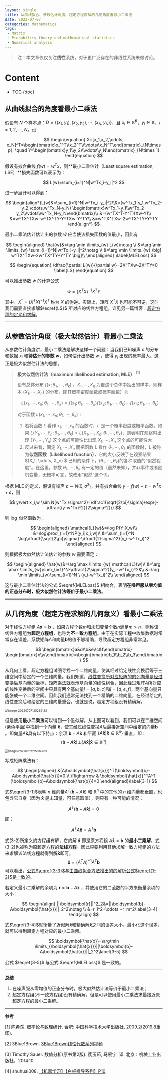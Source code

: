 ```yaml
---
layout: single
title: 从曲线拟合、参数估计角度、超定方程求解的几何角度看最小二乘法
date: 2022-07-07
categories: Mathematics
tags: 
 - Matrix
 - Probability theory and mathematical statistics
 - Numerical analysis
---
```




> 注：本文章仅仅关注**线性**系统，对于更广泛存在的非线性系统未做讨论。




<h1>Content</h1>

* TOC
{:toc}


## 从曲线拟合的角度看最小二乘法 

假设有 $N$ 个样本点：$D=\{(x_1,y_1), (x_2, y_2), \cdots, (x_N, y_N)\}$，且 $x_i\in\mathbb{R}^p$，$y_i\in\mathbb{R}$，$i=1,2,\cdots, N$。设

$$
\begin{equation}
X=[x_1,x_2,\cdots, x_N]^T=\begin{bmatrix}x_1^T\\x_2^T\\\vdots\\x_N^T\end{bmatrix}_{N\times p}, \quad Y=\begin{bmatrix}y_1\\y_2\\\vdots\\y_N\end{bmatrix}_{N\times 1}
\end{equation}
$$

假设有拟合曲线 $f(w)=w^Tx$，则**最小二乘估计（Least square estimation, LSE）**损失函数可以表示为：



$$
L(w)=\sum_{i=1}^N|w^Tx_i-y_i|^2
$$

进一步展开可以得到：

$$
\begin{align*}L(w)&=\sum_{i=1}^N|w^Tx_i-y_i|^2\\&=(w^Tx_1-y_1,w^Tx_2-y_2,\cdots,w^Tx_N-y_N) \begin{bmatrix}w^Tx_1-y_1\\w^Tx_2-y_2\\\vdots\\w^Tx_N-y_N\end{bmatrix}\\
&=(w^TX^T-Y^T)(Xw-Y)\\
&=w^TX^TXw-w^TX^TY-Y^TXw-Y^TY\\
&=w^TX^TXw-2w^TX^TY+Y^TY
\end{align*}
$$

最小二乘法估计估计出的参数 $\hat{w}$ 应当使该损失函数的值最小，因此有

$$
\begin{aligned}
\hat{w}&=\arg \min \limits_{w} L(w)\notag \\
&=\arg \min \limits_{w} \sum_{i=1}^N|w^Tx_i-y_i|^2\notag \\
&=\arg \min \limits_{w} \big[ w^TX^TXw-2w^TX^TY+Y^TY \big]\\ 
\end{aligned} \label{MLELoss}
$$

$$
\begin{equation}
\dfrac{\partial L(w)}{\partial w}=2X^TXw-2X^TY=0 \label{LS}
\end{equation} 
$$


可以推出参数  $\hat{w}$ 的计算公式



$$
\hat{w}=(X^TX)^{-1}X^TY\label{1-2}
$$

其中，$X^{\dagger}=(X^TX)^{-1}X^T$ 称为 $X$ 的伪逆。实际上，矩阵 $X^TX$ 也可能不可逆，这时我们需要直接求解$\eqref{LS}$ 所对应的线性方程组，详见另一篇博客：[超定方程的定义和求解](http://www.whatastarrynight.com/blog/Overdetermined-system/)。

---

## 从参数估计角度（极大似然估计）看最小二乘法

从参数估计角度讲，最小二乘法是解决这样一个问题：当我们已知噪声 $\varepsilon$ 的分布和数据 $x_i$ 和**待估计的参数 $w$**，如何估计出参数 $w$ ，使得 $y_i$ 出现的概率最大。这正是极大似然估计法的思想。

> **极大似然估计法（maximum likelihood estimation, MLE）** $^{[1]}$
>
> 设有总体分布 $f(x;\theta_1, \cdots, \theta_k)$ ，$X_1, \cdots, X_n$ 为自这个总体中抽出的样本，则样本 $(X_1, \cdots, X_n)$ 的分布，即其概率密度函数或概率函数）为
> 
> $$
> L(x_1, \cdots, x_n;\theta_1, \cdots, \theta_k) = f(x_1;\theta_1, \cdots, \theta_k) f(x_2;\theta_1, \cdots, \theta_k) \cdots  f(x_n;\theta_1, \cdots, \theta_k)
> $$
> 
> 对于函数 $L(x_1, \cdots, x_n;\theta_1, \cdots, \theta_k)$：
> 1. 若将函数 $L$ 看作 $x_1, \cdots, x_n$ 的函数时，$L$ 是一个概率密度或概率函数。如果 $L(Y_1, \cdots, Y_n; \theta_1, \cdots, \theta_k) \gt L(X_1, \cdots, X_n;\theta_1, \cdots, \theta_k)$，则表明在观察时出现 $(Y_1, \cdots, Y_n)$ 这个点的可能性比出现 $X_1, \cdots, X_n$ 这个点的可能性大
> 2. 反过来看，固定  $X_1, \cdots, X_n$ 而把函数 $L$ 看作 $\theta_1, \cdots, \theta_k$ 的函数时，$L$ 被称为**似然函数（Likelihood function）**，它的大小反映了在观察结果 $(X_1, \cdots, X_n) $ 已知的条件下，$(\theta_1, \cdots, \theta_k)$的各种取值的“似然程度”。在这里，参数  $\theta_1, \cdots, \theta_k$ 有一定的值（虽然未知），并非事件或者随机变量，无概率可言，故改用“似然”这个词。

根据 MLE 的定义，假设有噪声 $\varepsilon\sim N(0, \sigma^2)$，并有拟合曲线 $y=f(w)+\varepsilon=w^Tx+\varepsilon$，则

$$
y\vert x_i,w \sim N(w^Tx,\sigma^2)=\dfrac1{\sqrt{2\pi}\sigma}\exp\{-\dfrac{(y-w^Tx)^2}{2\sigma^2}\}
$$

则 $\log$ 似然函数为：

$$
\begin{aligned}
\mathcal{L}(w)&=\log P(Y|X,w)\\
&=\log\prod_{i=1}^NP(y_i|x_i,w)\\
&=\sum_{i=1}^N \log\dfrac1{\sqrt{2\pi}\sigma}-\dfrac1{2\sigma^2}(y_i-w^Tx_i)^2
\end{aligned}
$$

则根据极大似然估计法估计的参数 $w$ 需要满足：

$$
\begin{aligned}
\hat{w}&=\arg \max \limits_{w} \mathcal{L}(w)\\
&=\arg \max \limits_{w}\sum_{i=1}^N-\dfrac1{2\sigma^2}(y_i-w^Tx_i)^2&\\
&=\arg \min \limits_{w}\sum_{i=1}^N \ (y_i-w^Tx_i)^2\\
\end{aligned}
$$

这与最小二乘估计法的公式 $\eqref{MLELoss}$ 相吻合，表明**在噪声服从零均值的正态分布时，极大似然估计法等价于最小二乘法**。

---

## 从几何角度（超定方程求解的几何意义）看最小二乘法

对于线性方程组 $A\boldsymbol{x}=\boldsymbol{b}$ ，如果方程个数$m$和未知变量个数$n$满足$m>n$，则称该线性方程组为**超定方程组**，也称为**不一致方程组**。由于在实际工程中收集数据时常常存在误差，系数矩阵$A$和向量$\boldsymbol{b}$的值不够精确，导致超定方程组非常常见。



$$
\begin{bmatrix}a&d\\b&e\\c&f\end{bmatrix}
\begin{bmatrix}x\\y\end{bmatrix}=\begin{bmatrix}b_1\\b_2\\b_3\end{bmatrix}
$$

从几何上看，超定方程组试图寻找一个二维向量，使其经过给定线性变换后等于三维空间中给定的一个三维向量。我们知道，[线性变换所对应矩阵的的列向量是经过变换后基向量的坐标，矩阵乘法就表示基向量的线性组合](https://blog.csdn.net/weixin_44983951/article/details/125231310?spm=1001.2014.3001.5501)，因此经过矩阵$A$所对应的线性变换后的空间中只具有两个基向量$\hat{i}=[a,b,c]$和$\hat{j}=[d,e,f]$，两个基向量只能张成一个二维空间。因此我们通常无法找到一个精确的二维向量，在经过给定的线性变换后和给定的三维向量重合，也就是说，超定方程组没有精确解。

<img src="https://blogimages-1309804558.cos.ap-nanjing.myqcloud.com/img/image-20220707125254183.png" alt="image-20220707125254183" style="zoom:67%;" />

但是使用**最小二乘法**可以得到一个近似解。从上图可以看到，我们可以在二维空间(紫色平面)中找到一个向量 $\boldsymbol{\hat{x}}$，使其经过线性变换$A$后最接近空间中给定的向量$\boldsymbol{b}$ 。即向量$A\boldsymbol{\hat{x}}$具有以下特点：余项 $\boldsymbol{b}-A\boldsymbol{\hat{x}}$ 和平面 $\{A\boldsymbol{\hat{x}} \vert \boldsymbol{\hat{x}}\in \mathbb{R}^{n}\}$ 垂直，即：
$$
(\boldsymbol{b}-A\boldsymbol{\hat{x}})\bot \{A\boldsymbol{\hat{x}}\vert \boldsymbol{\hat{x}}\in \mathbb{R}^{n}\}
$$

<img src="https://blogimages-1309804558.cos.ap-nanjing.myqcloud.com/img/image-20220707125314953.png" alt="image-20220707125314953" style="zoom:67%;" />



写成矩阵乘法有：

$$
\begin{aligned}
&(A\boldsymbol{\hat{x}})^T(\boldsymbol{b}-A\boldsymbol{\hat{x}})=0 \\
\Rightarrow & \boldsymbol{\hat{x}}^TA^T (\boldsymbol{b}-A\boldsymbol{\hat{x}})=0
\end{aligned}\label{3-1}
$$

式$\eqref{3-1}$表明 $n$ 维向量$A^T (\boldsymbol{b}-A\boldsymbol{\hat{x}})$ 和 $\mathbb{R}^{n}$ 中的其他的 $n$ 维向量都垂直，也包含它自身（因为 $\boldsymbol{\hat{x}}$ 是未知量，可任意取值），则只有一种可能的情况：

$$
A^T (\boldsymbol{b}-A\boldsymbol{\hat{x}})=0
$$


即：

$$
A^TA\boldsymbol{\hat{x}}=A^T\boldsymbol{b} \tag{3-2}
$$

式(3-2)所定义的方程组有解，它的解 $\boldsymbol{\hat{x}}$ 即是原方程组 $A\boldsymbol{\hat{x}}=\boldsymbol{b}$ 的**最小二乘解**。式(3-2)也被称为原超定方程的**法线方程**。因此只要利用其他求解一致方程组的方法来求解该法线方程就得到解$\boldsymbol{\hat{x}}$即可。
$$
\boldsymbol{\hat{x}}=(A^TA)^{-1}A^T\boldsymbol{b}\label{3-3}
$$
可以看出，<u>公式$\eqref{3-3}$与由曲线拟合方法推出的的解析公式$\eqref{1-2}$是一致的</u>。

若定义最小二乘解的余项为 $\boldsymbol{r}=\boldsymbol{b}-A\boldsymbol{\hat{x}}$ ，并使用它的二范数的平方来衡量余项的大小：

$$
\begin{align}
||\boldsymbol{r}||^2_2&=||\boldsymbol{b}-A\boldsymbol{\hat{x}}||_2^2\notag \\
&=r_1^2+\cdots +r_m^2\label{3-4}
\end{align}
$$

式$\eqref{3-4}$就衡量了近似解$\boldsymbol{\hat{x}}$和精确解$\boldsymbol{\hat{x}}$之间的误差大小，最小化这个误差，就可以得到超定方程对应的最小二乘解。

$$
\boldsymbol{\hat{x}}=\arg\min \limits_{\boldsymbol{\hat{x}}}||\boldsymbol{b}-A\boldsymbol{\hat{x}}||_2^2\label{3-5}
$$

公式 $\eqref{3-5}$ 与公式 $\eqref{MLELoss}$ 是一致的。

---

**总结**

1. 在噪声服从零均值的正态分布时，极大似然估计法等价于最小二乘法；
2. 超定方程组(不一致方程组)没有精确解，但是可以使用最小二乘法求最接近原超定方程的最小二乘解。


---



**参考**

[1] 陈希孺. 概率论与数理统计. 合肥: 中国科学技术大学出版社, 2009.2(2019.8重印).

[2] 3Blue1Brown. [3Blue1Brown线性代数系列视频](https://www.bilibili.com/video/BV1ys411472E?p=8&vd_source=8aeddead7f39b0189fff9b14fa090a75)

[3] Timothy Sauer. 数值分析(原书第2版). 裴玉茹, 马赓宇, 译. 北京：机械工业出版社，2014.10.

[4] shuhuai008. [【机器学习】【白板推导系列】P10](https://www.bilibili.com/video/BV1aE411o7qd?p=10&vd_source=f209f402a13cd84c99ed077bf0b9afb9)







